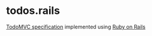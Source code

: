# todos.rails

[TodoMVC specification](https://github.com/tastejs/todomvc/blob/master/app-spec.md) implemented using [Ruby on Rails](https://rubyonrails.org/)
